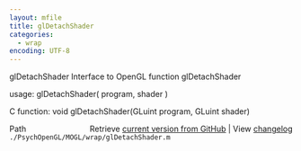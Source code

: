 ```yaml
---
layout: mfile
title: glDetachShader
categories:
  - wrap
encoding: UTF-8
---
```


glDetachShader  Interface to OpenGL function glDetachShader  

usage:  glDetachShader( program, shader )  

C function:  void glDetachShader(GLuint program, GLuint shader)  


<div class="code_header" style="text-align:right;">
  <span style="float:left;">Path&nbsp;&nbsp;</span> <span class="counter">Retrieve <a href=
  "https://raw.github.com/Psychtoolbox-3/Psychtoolbox-3/beta/./PsychOpenGL/MOGL/wrap/glDetachShader.m">current version from GitHub</a> | View <a href=
  "https://github.com/Psychtoolbox-3/Psychtoolbox-3/commits/beta/./PsychOpenGL/MOGL/wrap/glDetachShader.m">changelog</a></span>
</div>
<div class="code">
  <code>./PsychOpenGL/MOGL/wrap/glDetachShader.m</code>
</div>
